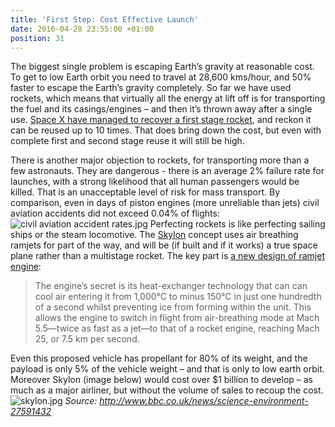 ```yaml
---
title: 'First Step: Cost Effective Launch'
date: 2016-04-28 23:55:00 +01:00
position: 31
---
```


The biggest single problem is escaping Earth’s gravity at reasonable cost. To get to low Earth orbit you need to travel at 28,600 kms/hour, and 50% faster to escape the Earth’s gravity completely. So far we have used rockets, which means that virtually all the energy at lift off is for transporting the fuel and its casings/engines – and then it’s thrown away after a single use. [Space X have managed to recover a first stage rocket](http://spaceflightnow.com/2015/12/22/watch-spacex-recover-booster/), and reckon it can be reused up to 10 times. That does bring down the cost, but even with complete first and second stage reuse it will still be high.

There is another major objection to rockets, for transporting more than a few astronauts. They are dangerous - there is an average 2% failure rate for launches, with a strong likelihood that all human passengers would be killed. That is an unacceptable level of risk for mass transport. By comparison, even in days of piston engines (more unreliable than jets) civil aviation accidents did not exceed 0.04% of flights:
![civil aviation accident rates.jpg](/uploads/civil%20aviation%20accident%20rates.jpg) 
Perfecting rockets is like perfecting sailing ships or the steam locomotive. The [Skylon](https://en.wikipedia.org/wiki/Skylon_(spacecraft)) concept  uses air breathing ramjets for part of the way, and will be (if built and if it works) a true space plane rather than a multistage rocket.  The key part is [a new design of ramjet engine](http://www.reactionengines.co.uk/press_release.html):

> The engine’s secret is its heat-exchanger technology that can can cool air entering it from 1,000°C to minus 150°C in just one hundredth of a second whilst preventing ice from forming within the unit. This allows the engine to switch in flight from air-breathing mode at Mach 5.5—twice as fast as a jet—to that of a rocket engine, reaching Mach 25, or 7.5 km per second.

Even this proposed vehicle has propellant for 80% of its weight, and the payload is only 5% of the vehicle weight – and that is only to low earth orbit. Moreover Skylon (image below) would cost over $1 billion to develop – as much as a major airliner, but without the volume of sales to recoup the cost.
![skylon.jpg](/uploads/skylon.jpg)
*Source: http://www.bbc.co.uk/news/science-environment-27591432*
